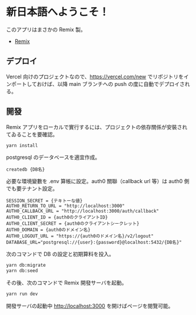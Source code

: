 # 新日本語へようこそ！

このアプリはまさかの Remix 製。

- [Remix](https://remix.run/docs)

## デプロイ

Vercel 向けのプロジェクトなので、https://vercel.com/new でリポジトリをインポートしておけば、以降 main ブランチへの push の度に自動でデプロイされる。

## 開發

Remix アプリをローカルで實行するには、プロジェクトの依存關係が安裝されてゐることを要確認。

```sh
yarn install
```

postgresql のデータベースを適宜作成。

```
createdb {DB名}
```

必要な環境變數を .env 算帳に設定。auth0 關聯（callback url 等）は auth0 側でも要テナント設定。

```
SESSION_SECRET = {テキトーな値}
AUTH0_RETURN_TO_URL = "http://localhost:3000"
AUTH0_CALLBACK_URL = "http://localhost:3000/auth/callback"
AUTH0_CLIENT_ID = {auth0のクライアントID}
AUTH0_CLIENT_SECRET = {auth0のクライアントシークレット}
AUTH0_DOMAIN = {auth0のドメイン名}
AUTH0_LOGOUT_URL = "https://{auth0のドメイン名}/v2/logout"
DATABASE_URL="postgresql://{user}:{password}@localhost:5432/{DB名}"
```

次のコマンドで DB の設定と初期算料を投入。

```sh
yarn db:migrate
yarn db:seed
```

その後、次のコマンドで Remix 開發サーバを起動。

```sh
yarn run dev
```

開發サーバの起動中 [http://localhost:3000](http://localhost:3000) を開けばページを閱覽可能。
